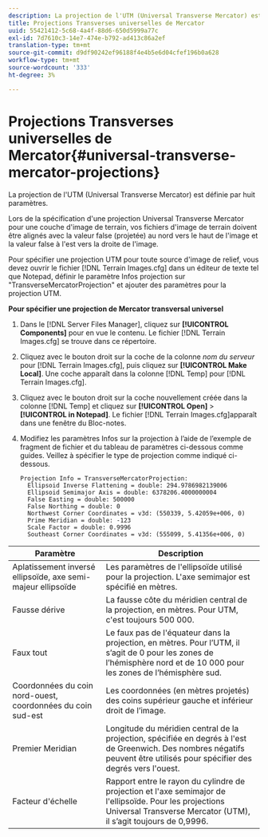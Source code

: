 ```yaml
---
description: La projection de l'UTM (Universal Transverse Mercator) est définie par huit paramètres.
title: Projections Transverses universelles de Mercator
uuid: 55421412-5c68-4a4f-88d6-650d5999a77c
exl-id: 7d7610c3-14e7-474e-b792-ad413c86a2ef
translation-type: tm+mt
source-git-commit: d9df90242ef96188f4e4b5e6d04cfef196b0a628
workflow-type: tm+mt
source-wordcount: '333'
ht-degree: 3%

---
```


# Projections Transverses universelles de Mercator{#universal-transverse-mercator-projections}

La projection de l&#39;UTM (Universal Transverse Mercator) est définie par huit paramètres.

Lors de la spécification d&#39;une projection Universal Transverse Mercator pour une couche d&#39;image de terrain, vos fichiers d&#39;image de terrain doivent être alignés avec la valeur false (projetée) au nord vers le haut de l&#39;image et la valeur false à l&#39;est vers la droite de l&#39;image.

Pour spécifier une projection UTM pour toute source d&#39;image de relief, vous devez ouvrir le fichier [!DNL Terrain Images.cfg] dans un éditeur de texte tel que Notepad, définir le paramètre Infos projection sur &quot;TransverseMercatorProjection&quot; et ajouter des paramètres pour la projection UTM.

**Pour spécifier une projection de Mercator transversal universel**

1. Dans le [!DNL Server Files Manager], cliquez sur **[!UICONTROL Components]** pour en vue le contenu. Le fichier [!DNL Terrain Images.cfg] se trouve dans ce répertoire.

1. Cliquez avec le bouton droit sur la coche de la colonne *nom du serveur* pour [!DNL Terrain Images.cfg], puis cliquez sur **[!UICONTROL Make Local]**. Une coche apparaît dans la colonne [!DNL Temp] pour [!DNL Terrain Images.cfg].

1. Cliquez avec le bouton droit sur la coche nouvellement créée dans la colonne [!DNL Temp] et cliquez sur **[!UICONTROL Open]** > **[!UICONTROL in Notepad]**. Le fichier [!DNL Terrain Images.cfg]apparaît dans une fenêtre du Bloc-notes.

1. Modifiez les paramètres Infos sur la projection à l’aide de l’exemple de fragment de fichier et du tableau de paramètres ci-dessous comme guides. Veillez à spécifier le type de projection comme indiqué ci-dessous.

   ```
   Projection Info = TransverseMercatorProjection:
     Ellipsoid Inverse Flattening = double: 294.9786982139006
     Ellipsoid Semimajor Axis = double: 6378206.4000000004
     False Easting = double: 500000
     False Northing = double: 0
     Northwest Corner Coordinates = v3d: (550339, 5.42059e+006, 0)
     Prime Meridian = double: -123
     Scale Factor = double: 0.9996
     Southeast Corner Coordinates = v3d: (555099, 5.41356e+006, 0)
   ```

| Paramètre | Description |
|---|---|
| Aplatissement inversé ellipsoïde, axe semi-majeur ellipsoïde | Les paramètres de l&#39;ellipsoïde utilisé pour la projection. L&#39;axe semimajor est spécifié en mètres. |
| Fausse dérive | La fausse côte du méridien central de la projection, en mètres. Pour UTM, c&#39;est toujours 500 000. |
| Faux tout | Le faux pas de l&#39;équateur dans la projection, en mètres. Pour l’UTM, il s’agit de 0 pour les zones de l’hémisphère nord et de 10 000 pour les zones de l’hémisphère sud. |
| Coordonnées du coin nord-ouest, coordonnées du coin sud-est | Les coordonnées (en mètres projetés) des coins supérieur gauche et inférieur droit de l’image. |
| Premier Meridian | Longitude du méridien central de la projection, spécifiée en degrés à l&#39;est de Greenwich. Des nombres négatifs peuvent être utilisés pour spécifier des degrés vers l&#39;ouest. |
| Facteur d&#39;échelle | Rapport entre le rayon du cylindre de projection et l&#39;axe semimajor de l&#39;ellipsoïde. Pour les projections Universal Transverse Mercator (UTM), il s’agit toujours de 0,9996. |
